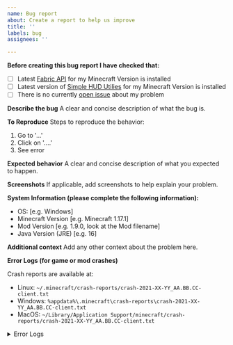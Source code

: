 ```yaml
---
name: Bug report
about: Create a report to help us improve
title: ''
labels: bug
assignees: ''

---
```


**Before creating this bug report I have checked that:**
- [ ] Latest [Fabric API](https://www.curseforge.com/minecraft/mc-mods/fabric-api) for my Minecraft Version is installed
- [ ] Latest version of [Simple HUD Utilies](https://curseforge.com/minecraft/mc-mods/simple-utilities) for my Minecraft Version is installed
- [ ] There is no currently [open issue](https://github.com/johnvictorfs/simple-utilities-mod/issues) about my problem

**Describe the bug**
A clear and concise description of what the bug is.

**To Reproduce**
Steps to reproduce the behavior:
1. Go to '...'
2. Click on '....'
3. See error

**Expected behavior**
A clear and concise description of what you expected to happen.

**Screenshots**
If applicable, add screenshots to help explain your problem.

**System Information (please complete the following information):**
 - OS: [e.g. Windows]
 - Minecraft Version [e.g. Minecraft 1.17.1]
 - Mod Version [e.g. 1.9.0, look at the Mod filename]
 - Java Version (JRE) [e.g. 16]

**Additional context**
Add any other context about the problem here.

**Error Logs (for game or mod crashes)**

Crash reports are available at:
  - Linux: `~/.minecraft/crash-reports/crash-2021-XX-YY_AA.BB.CC-client.txt`
  - Windows: `%appdata%\.minecraft\crash-reports\crash-2021-XX-YY_AA.BB.CC-client.txt`
  - MacOS: `~/Library/Application Support/minecraft/crash-reports/crash-2021-XX-YY_AA.BB.CC-client.txt`

<details>
<summary>Error Logs</summary>

```
```
</details>
